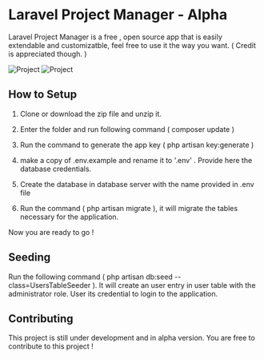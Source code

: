 # Laravel Project Manager - Alpha

Laravel Project Manager is a free , open source app that is easily extendable and customizatble, feel free to use it the way you want. ( Credit is appreciated though. )

![Project](https://raw.githubusercontent.com/mithublue/Laravel-Project-Manager/master/project_manager.png)
![Project](https://raw.githubusercontent.com/mithublue/Laravel-Project-Manager/master/task.png)

## How to Setup

1) Clone or download the zip file and unzip it.

2) Enter the folder and run following command ( composer update )

3) Run the command to generate the app key ( php artisan key:generate )

4) make a copy of .env.example and rename it to '.env' . Provide here the database credentials.

5) Create the database in database server with the name provided in .env file

6) Run the command ( php artisan migrate ), it will migrate the tables necessary for the application.

Now you are ready to go !

## Seeding

Run the following command ( php artisan db:seed --class=UsersTableSeeder ). It will create an user entry in user table with the administrator role. User its credential to login to the application.

## Contributing

This project is still under development and in alpha version. You are free to contribute to this project !